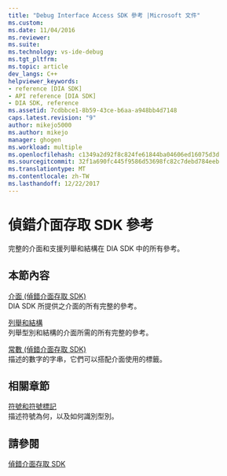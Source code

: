 ```yaml
---
title: "Debug Interface Access SDK 參考 |Microsoft 文件"
ms.custom: 
ms.date: 11/04/2016
ms.reviewer: 
ms.suite: 
ms.technology: vs-ide-debug
ms.tgt_pltfrm: 
ms.topic: article
dev_langs: C++
helpviewer_keywords:
- reference [DIA SDK]
- API reference [DIA SDK]
- DIA SDK, reference
ms.assetid: 7cdbbce1-8b59-43ce-b6aa-a948bb4d7148
caps.latest.revision: "9"
author: mikejo5000
ms.author: mikejo
manager: ghogen
ms.workload: multiple
ms.openlocfilehash: c1349a2d92f8c824fe61844ba04606ed16075d3d
ms.sourcegitcommit: 32f1a690fc445f9586d53698fc82c7debd784eeb
ms.translationtype: MT
ms.contentlocale: zh-TW
ms.lasthandoff: 12/22/2017
---
```

# <a name="debug-interface-access-sdk-reference"></a>偵錯介面存取 SDK 參考
完整的介面和支援列舉和結構在 DIA SDK 中的所有參考。  
  
## <a name="in-this-section"></a>本節內容  
 [介面 (偵錯介面存取 SDK)](../../debugger/debug-interface-access/interfaces-debug-interface-access-sdk.md)  
 DIA SDK 所提供之介面的所有完整的參考。  
  
 [列舉和結構](../../debugger/debug-interface-access/enumerations-and-structures.md)  
 列舉型別和結構的介面所需的所有完整的參考。  
  
 [常數 (偵錯介面存取 SDK)](../../debugger/debug-interface-access/constants-debug-interface-access-sdk.md)  
 描述的數字的字串，它們可以搭配介面使用的標籤。  
  
## <a name="related-sections"></a>相關章節  
 [符號和符號標記](../../debugger/debug-interface-access/symbols-and-symbol-tags.md)  
 描述符號為何，以及如何識別型別。  
  
## <a name="see-also"></a>請參閱  
 [偵錯介面存取 SDK](../../debugger/debug-interface-access/debug-interface-access-sdk.md)